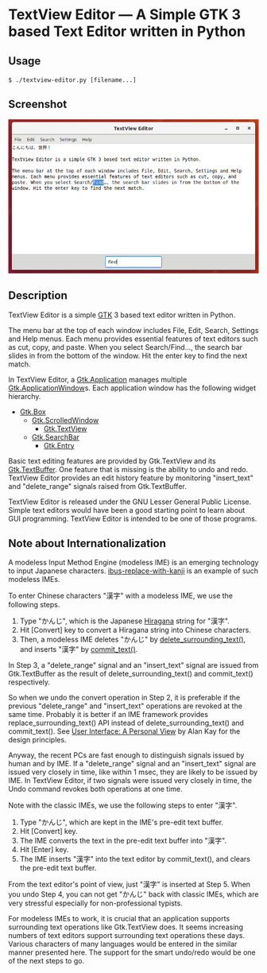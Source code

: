 # TextView Editor ― A Simple GTK 3 based Text Editor written in Python

## Usage

```
$ ./textview-editor.py [filename...]
```

## Screenshot

![screenshot of a TextView Editor window](textview-editor.png)

## Description

TextView Editor is a simple [GTK](https://www.gtk.org/) 3 based text editor written in Python.

The menu bar at the top of each window includes File, Edit, Search, Settings and Help menus. Each menu provides essential features of text editors such as cut, copy, and paste. When you select Search/Find…, the search bar slides in from the bottom of the window. Hit the enter key to find the next match.

In TextView Editor, a [Gtk.Application](https://python-gtk-3-tutorial.readthedocs.io/en/latest/application.html) manages multiple [Gtk.ApplicationWindow](https://developer.gnome.org/gtk3/stable/GtkApplicationWindow.html)s. Each application window has the following widget hierarchy.

- [Gtk.Box](https://lazka.github.io/pgi-docs/Gtk-3.0/classes/Box.html)
    - [Gtk.ScrolledWindow](https://developer.gnome.org/pygtk/stable/class-gtkscrolledwindow.html)
        - [Gtk.TextView](https://developer.gnome.org/pygtk/stable/class-gtktextview.html)
    - [Gtk.SearchBar](https://developer.gnome.org/gtk3/stable/GtkSearchBar.html)
        - [Gtk.Entry](https://developer.gnome.org/pygtk/stable/class-gtkentry.html)

Basic text editing features are provided by Gtk.TextView and its [Gtk.TextBuffer](https://developer.gnome.org/pygtk/stable/class-gtktextbuffer.html). One feature that is missing is the ability to undo and redo. TextView Editor provides an edit history feature by monitoring "insert_text" and "delete_range" signals raised from Gtk.TextBuffer.

TextView Editor is released under the GNU Lesser General Public License. Simple text editors would have been a good starting point to learn about GUI programming. TextView Editor is intended to be one of those programs.

## Note about Internationalization

A modeless Input Method Engine (modeless IME) is an emerging technology to input Japanese characters. [ibus-replace-with-kanji](https://github.com/esrille/ibus-replace-with-kanji) is an example of such modeless IMEs.

To enter Chinese characters "漢字" with a modeless IME, we use the following steps.

1. Type "かんじ", which is the Japanese [Hiragana](https://en.wikipedia.org/wiki/Hiragana) string for "漢字".
2. Hit [Convert] key to convert a Hiragana string into Chinese characters.
3. Then, a modeless IME deletes "かんじ" by [delete_surrounding_text()](http://ibus.github.io/docs/ibus-1.5/IBusEngine.html#ibus-engine-delete-surrounding-text), and inserts "漢字" by [commit_text()](http://ibus.github.io/docs/ibus-1.5/IBusEngine.html#ibus-engine-commit-text).

In Step 3, a "delete_range" signal and an "insert_text" signal are issued from Gtk.TextBuffer as the result of delete_surrounding_text() and commit_text() respectively.

So when we undo the convert operation in Step 2, it is preferable if the previous "delete_range" and "insert_text" operations are revoked at the same time. Probably it is better if an IME framework provides replace_surrounding_text() API instead of delete_surrounding_text() and commit_text(). See [User Interface: A Personal View](http://www.vpri.org/pdf/hc_user_interface.pdf) by Alan Kay for the design principles.

Anyway, the recent PCs are fast enough to distinguish signals issued by human and by IME. If a "delete_range" signal and an "insert_text" signal are issued very closely in time, like within 1 msec, they are likely to be issued by IME. In TextView Editor, if two signals were issued very closely in time, the Undo command revokes both operations at one time.

Note with the classic IMEs, we use the following steps to enter "漢字".

1. Type "かんじ", which are kept in the IME's pre-edit text buffer.
2. Hit [Convert] key.
3. The IME converts the text in the pre-edit text buffer into "漢字".
4. Hit [Enter] key.
5. The IME inserts "漢字" into the text editor by commit_text(), and clears the pre-edit text buffer.

From the text editor's point of view, just "漢字" is inserted at Step 5. When you undo Step 4, you can not get "かんじ" back with classic IMEs, which are very stressful especially for non-professional typists.

For modeless IMEs to work, it is crucial that an application supports surrounding text operations like Gtk.TextView does. It seems increasing numbers of text editors support surrounding text operations these days. Various characters of many languages would be entered in the similar manner presented here. The support for the smart undo/redo would be one of the next steps to go.
